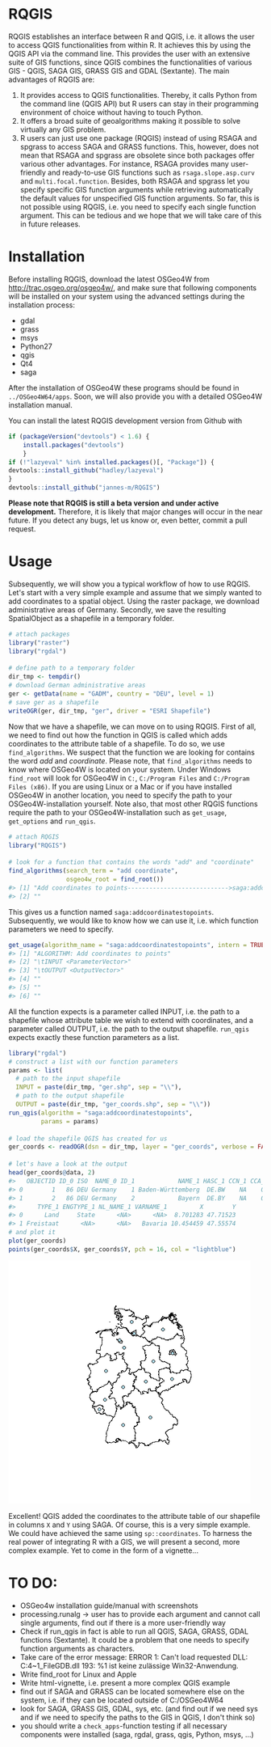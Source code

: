 <!-- README.md is generated from README.Rmd. Please edit that file -->
<!-- C:\OSGeo4W64\bin\python-qgis -> opens Python!! -->
RQGIS
=====

RQGIS establishes an interface between R and QGIS, i.e. it allows the user to access QGIS functionalities from within R. It achieves this by using the QGIS API via the command line. This provides the user with an extensive suite of GIS functions, since QGIS combines the functionalities of various GIS - QGIS, SAGA GIS, GRASS GIS and GDAL (Sextante). The main advantages of RQGIS are:

1.  It provides access to QGIS functionalities. Thereby, it calls Python from the command line (QGIS API) but R users can stay in their programming environment of choice without having to touch Python.
2.  It offers a broad suite of geoalgorithms making it possible to solve virtually any GIS problem.
3.  R users can just use one package (RQGIS) instead of using RSAGA and spgrass to access SAGA and GRASS functions. This, however, does not mean that RSAGA and spgrass are obsolete since both packages offer various other advantages. For instance, RSAGA provides many user-friendly and ready-to-use GIS functions such as `rsaga.slope.asp.curv` and `multi.focal.function`. Besides, both RSAGA and spgrass let you specify specific GIS function arguments while retrieving automatically the default values for unspecified GIS function arguments. So far, this is not possible using RQGIS, i.e. you need to specify each single function argument. This can be tedious and we hope that we will take care of this in future releases.

Installation
============

Before installing RQGIS, download the latest OSGeo4W from <http://trac.osgeo.org/osgeo4w/>, and make sure that following components will be installed on your system using the advanced settings during the installation process:

-   gdal
-   grass
-   msys
-   Python27
-   qgis
-   Qt4
-   saga

After the installation of OSGeo4W these programs should be found in `../OSGeo4W64/apps`. Soon, we will also provide you with a detailed OSGeo4W installation manual.

You can install the latest RQGIS development version from Github with

``` r
if (packageVersion("devtools") < 1.6) {
    install.packages("devtools")    
    }
if (!"lazyeval" %in% installed.packages()[, "Package"]) {
devtools::install_github("hadley/lazyeval")  
}
devtools::install_github("jannes-m/RQGIS")
```

**Please note that RQGIS is still a beta version and under active development.** Therefore, it is likely that major changes will occur in the near future. If you detect any bugs, let us know or, even better, commit a pull request.

Usage
=====

Subsequently, we will show you a typical workflow of how to use RQGIS. Let's start with a very simple example and assume that we simply wanted to add coordinates to a spatial object. Using the raster package, we download administrative areas of Germany. Secondly, we save the resulting SpatialObject as a shapefile in a temporary folder.

``` r
# attach packages
library("raster")
library("rgdal")

# define path to a temporary folder
dir_tmp <- tempdir()
# download German administrative areas
ger <- getData(name = "GADM", country = "DEU", level = 1)
# save ger as a shapefile
writeOGR(ger, dir_tmp, "ger", driver = "ESRI Shapefile")
```

Now that we have a shapefile, we can move on to using RQGIS. First of all, we need to find out how the function in QGIS is called which adds coordinates to the attribute table of a shapefile. To do so, we use `find_algorithms`. We suspect that the function we are looking for contains the word *add* and *coordinate*. Please note, that `find_algorithms` needs to know where OSGeo4W is located on your system. Under Windows `find_root` will look for OSGeo4W in `C:`, `C:/Program Files` and `C:/Program Files (x86)`. If you are using Linux or a Mac or if you have installed OSGeo4W in another location, you need to specify the path to your OSGeo4W-installation yourself. Note also, that most other RQGIS functions require the path to your OSGeo4W-installation such as `get_usage`, `get_options` and `run_qgis`.

``` r
# attach RQGIS
library("RQGIS")

# look for a function that contains the words "add" and "coordinate"
find_algorithms(search_term = "add coordinate", 
                osgeo4w_root = find_root())
#> [1] "Add coordinates to points---------------------------->saga:addcoordinatestopoints"
#> [2] ""
```

This gives us a function named `saga:addcoordinatestopoints`. Subsequently, we would like to know how we can use it, i.e. which function parameters we need to specify.

``` r
get_usage(algorithm_name = "saga:addcoordinatestopoints", intern = TRUE)
#> [1] "ALGORITHM: Add coordinates to points"
#> [2] "\tINPUT <ParameterVector>"            
#> [3] "\tOUTPUT <OutputVector>"              
#> [4] ""                                    
#> [5] ""                                    
#> [6] ""
```

All the function expects is a parameter called INPUT, i.e. the path to a shapefile whose attribute table we wish to extend with coordinates, and a parameter called OUTPUT, i.e. the path to the output shapefile. `run_qgis` expects exactly these function parameters as a list.

``` r
library("rgdal")
# construct a list with our function parameters
params <- list(
  # path to the input shapefile
  INPUT = paste(dir_tmp, "ger.shp", sep = "\\"),
  # path to the output shapefile
  OUTPUT = paste(dir_tmp, "ger_coords.shp", sep = "\\"))
run_qgis(algorithm = "saga:addcoordinatestopoints", 
         params = params)

# load the shapefile QGIS has created for us
ger_coords <- readOGR(dsn = dir_tmp, layer = "ger_coords", verbose = FALSE)

# let's have a look at the output
head(ger_coords@data, 2)
#>   OBJECTID ID_0 ISO  NAME_0 ID_1            NAME_1 HASC_1 CCN_1 CCA_1
#> 0        1   86 DEU Germany    1 Baden-Württemberg  DE.BW    NA    08
#> 1        2   86 DEU Germany    2            Bayern  DE.BY    NA    09
#>      TYPE_1 ENGTYPE_1 NL_NAME_1 VARNAME_1         X        Y
#> 0      Land     State      <NA>      <NA>  8.701283 47.71523
#> 1 Freistaat      <NA>      <NA>   Bavaria 10.454459 47.55574
# and plot it
plot(ger_coords)
points(ger_coords$X, ger_coords$Y, pch = 16, col = "lightblue")
```

![](README-unnamed-chunk-5-1.png)

Excellent! QGIS added the coordinates to the attribute table of our shapefile in columns `X` and `Y` using SAGA. Of course, this is a very simple example. We could have achieved the same using `sp::coordinates`. To harness the real power of integrating R with a GIS, we will present a second, more complex example. Yet to come in the form of a vignette...

TO DO:
======

-   OSGeo4w installation guide/manual with screenshots
-   processing.runalg -&gt; user has to provide each argument and cannot call single arguments, find out if there is a more user-friendly way
-   Check if run\_qgis in fact is able to run all QGIS, SAGA, GRASS, GDAL functions (Sextante). It could be a problem that one needs to specify function arguments as characters.
-   Take care of the error message: ERROR 1: Can't load requested DLL: C:4~1\_FileGDB.dll 193: %1 ist keine zulässige Win32-Anwendung.
-   Write find\_root for Linux and Apple
-   Write html-vignette, i.e. present a more complex QGIS example
-   find out if SAGA and GRASS can be located somewhere else on the system, i.e. if they can be located outside of C:/OSGeo4W64
-   look for SAGA, GRASS GIS, GDAL, sys, etc. (and find out if we need sys and if we need to specify the paths to the GIS in QGIS, I don't think so)
-   you should write a `check_apps`-function testing if all necessary components were installed (saga, rgdal, grass, qgis, Python, msys, ...)
